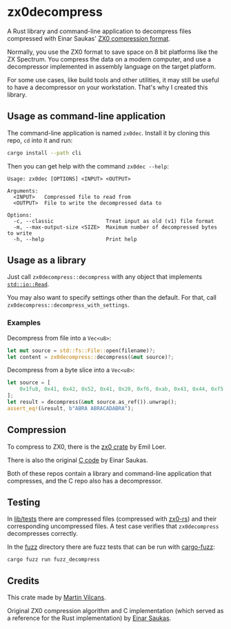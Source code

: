 # zx0decompress

A Rust library and command-line application to decompress files compressed with
Einar Saukas' [ZX0 compression format](https://github.com/einar-saukas/ZX0).

Normally, you use the ZX0 format to save space on 8 bit platforms like the ZX Spectrum.
You compress the data on a modern computer, and use a decompressor implemented in assembly language on the target platform.

For some use cases, like build tools and other utilities, it may still be useful to have a decompressor on your workstation. That's why I created this library.

## Usage as command-line application

The command-line application is named `zx0dec`.
Install it by cloning this repo, `cd` into it and run:

```sh
cargo install --path cli
```

Then you can get help with the command `zx0dec --help`:

```
Usage: zx0dec [OPTIONS] <INPUT> <OUTPUT>

Arguments:
  <INPUT>   Compressed file to read from
  <OUTPUT>  File to write the decompressed data to

Options:
  -c, --classic                 Treat input as old (v1) file format
  -m, --max-output-size <SIZE>  Maximum number of decompressed bytes to write
  -h, --help                    Print help
```

## Usage as a library

Just call `zx0decompress::decompress` with any object that implements [`std::io::Read`](https://doc.rust-lang.org/std/io/trait.Read.html).

You may also want to specify settings other than the default. For that, call `zx0decompress::decompress_with_settings`.

### Examples

Decompress from file into a `Vec<u8>`:

```rust
let mut source = std::fs::File::open(filename)?;
let content = zx0decompress::decompress(&mut source)?;
```

Decompress from a byte slice into a `Vec<u8>`:

```rust
let source = [
    0x1fu8, 0x41, 0x42, 0x52, 0x41, 0x20, 0xf6, 0xab, 0x43, 0x44, 0xf5, 0xf2, 0x55, 0x58,
];
let result = decompress(&mut source.as_ref()).unwrap();
assert_eq!(&result, b"ABRA ABRACADABRA");
```

## Compression

To compress to ZX0, there is the [zx0 crate](https://crates.io/crates/zx0) by Emil Loer.

There is also the original [C code](https://github.com/einar-saukas/ZX0) by Einar Saukas.

Both of these repos contain a library and command-line application that compresses, and the C repo also has a decompressor.

## Testing

In [lib/tests](lib/tests) there are compressed files (compressed with [zx0-rs](https://crates.io/crates/zx0)) and their corresponding uncompressed files. A test case verifies that `zx0decompress` decompresses correctly.

In the [fuzz](fuzz) directory there are fuzz tests that can be run with [cargo-fuzz](https://github.com/rust-fuzz/cargo-fuzz):

```
cargo fuzz run fuzz_decompress
```

## Credits

This crate made by [Martin Vilcans](https://www.librador.com).

Original ZX0 compression algorithm and C implementation (which served as a reference for the Rust implementation) by [Einar Saukas](https://github.com/einar-saukas).
